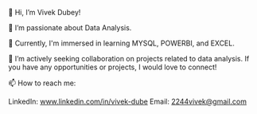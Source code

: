 👋 Hi, I’m Vivek Dubey!

👀 I’m passionate about Data Analysis.

🌱 Currently, I'm immersed in learning MYSQL, POWERBI, and EXCEL.

💼 I’m actively seeking collaboration on projects related to data analysis. If you have any opportunities or projects, I would love to connect!

📫 How to reach me:

LinkedIn: www.linkedin.com/in/vivek-dube
Email: 2244vivek@gmail.com

<!---
Vivek2484/Vivek2484 is a ✨ special ✨ repository because its `README.md` (this file) appears on your GitHub profile.
You can click the Preview link to take a look at your changes.
--->
